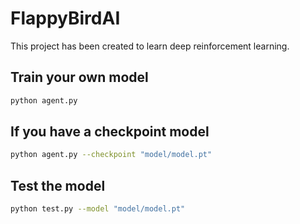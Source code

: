 # FlappyBirdAI

This project has been created to learn deep reinforcement learning. </br>

## Train your own model

```bash
python agent.py
```

## If you have a checkpoint model

```bash
python agent.py --checkpoint "model/model.pt"
```

## Test the model

```bash
python test.py --model "model/model.pt"
```
